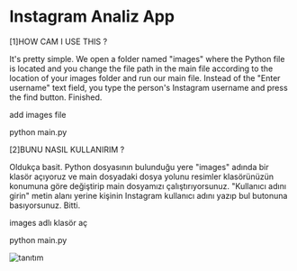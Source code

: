 # Instagram Analiz App

[1]HOW CAM I USE THIS ?

It's pretty simple. We open a folder named "images" where the Python file is located and you change the file path in the main file according to the location of your images folder and run our main file. Instead of the "Enter username" text field, you type the person's Instagram username and press the find button. Finished.

add images file

python main.py

[2]BUNU NASIL KULLANIRIM ?

Oldukça basit. Python dosyasının bulunduğu yere "images" adında bir klasör açıyoruz ve main dosyadaki dosya yolunu resimler klasörünüzün konumuna göre değiştirip main dosyamızı çalıştırıyorsunuz. "Kullanıcı adını girin" metin alanı yerine kişinin Instagram kullanıcı adını yazıp bul butonuna basıyorsunuz. Bitti.

images adlı klasör aç

python main.py


![tanıtım](https://user-images.githubusercontent.com/80632086/129349520-f695429c-094c-4146-ac9d-4da322c28d50.png)
